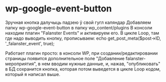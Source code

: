 # wp-google-event-button
Зручная кнопка далучыць падзею ў свой гугл каляндар
Добавляем папку wp-google-event-button в папку wp_content/plugins
В консоли находим плагин "Falanster Events" и активируем его.
В цикле Loop, там где надо выводить кнопку, прописываем:
echo get_post_meta($post->ID, '_falanster_event', true);

Работает плагин просто: в консоли WP, при создании/редактировании страницы 
появится дополнительное поле "Добавление falanster-мероприятия",
в нем вводим нужные данные, и, нажав, "опубликовать" в БД сохранится кнопка,
которая потом выведется в цикле Loop кодом, который я написал выше.
